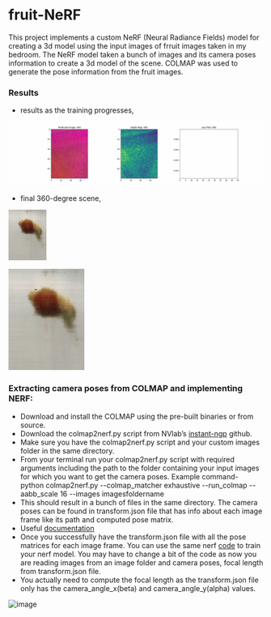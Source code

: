 # fruit-NeRF

This project implements a custom NeRF (Neural Radiance Fields) model for creating a 3d model using the input images of frruit images taken in my bedroom. The NeRF model taken a bunch of images and its camera poses information to create a 3d model of the scene. COLMAP was used to generate the pose information from the fruit images.

### Results
- results as the training progresses,

![](https://github.com/tusharparimi/fruit-NeRF/blob/main/training_newfruit_50.gif)

- final 360-degree scene,

![](https://github.com/tusharparimi/fruit-NeRF/blob/main/rgb_video_newfruit.gif)

<img src="https://github.com/tusharparimi/fruit-NeRF/blob/main/rgb_video_newfruit.gif" width="150" height="200"/>

### Extracting camera poses from COLMAP and implementing NERF:
- Download and install the COLMAP using the pre-built binaries or from source.
- Download the colmap2nerf.py script from NVlab’s [instant-ngp](https://github.com/NVlabs/instant-ngp/tree/master/scripts) github.
- Make sure you have the colmap2nerf.py script and your custom images folder in the same directory.
- From your terminal run your colmap2nerf.py script with required arguments including the path to the folder containing your input images for which you want to get the camera poses. 
Example command-
python colmap2nerf.py --colmap_matcher exhaustive --run_colmap --aabb_scale 16 --images imagesfoldername
- This should result in a bunch of files in the same directory. The camera poses can be found in transform.json file that has info about each image frame like its path and computed pose matrix.
- Useful [documentation](https://github.com/NVlabs/instant-ngp/blob/master/docs/nerf_dataset_tips.md#colmap)
- Once you successfully have the transform.json file with all the pose matrices for each image frame. You can use the same nerf [code](https://github.com/tusharparimi/fruit-NeRF/blob/main/nerf_fruit.ipynb) to train your nerf model. You may have to change a bit of the code as now you are reading images from an image folder and camera poses, focal length from transform.json file.
- You actually need to compute the focal length as the transform.json file only has the camera_angle_x(beta) and camera_angle_y(alpha) values.

<img width="236" alt="image" src="https://github.com/tusharparimi/fruit-NeRF/assets/93556280/23f14f39-c9d3-407c-9953-a4f59fbad5ed">

 
